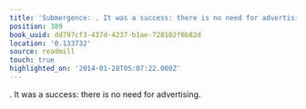 ```yaml
---
title: 'Submergence: . It was a success: there is no need for advertising.'
position: 389
book_uuid: dd797cf3-437d-4237-b1ae-728102f6b82d
location: '0.133732'
source: readmill
touch: true
highlighted_on: '2014-01-28T05:07:22.000Z'
---
```


. It was a success: there is no need for advertising.
